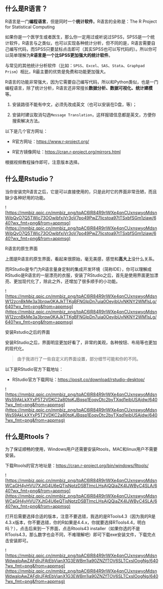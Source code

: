 ## 什么是R语言？

R语言是一门**编程语言**，但是同时一个**统计软件**。R语言的全称是：The R Project for Statistical Computing

如果你是一个医学生或者医生，那么你一定用过或听说过SPSS，SPSS是一个统计软件，R语言与之类似，也可以实现各种统计分析，但不同的是，R语言需要自己编写代码，而SPSS只要鼠标点击即可（其实SPSS也可以写代码的）。所以你可以简单理解为**R语言是一个比SPSS更加强大的统计软件**。

与常见的其他统计分析软件（比如：`SPSS`、`Excel`、`SAS`、`Stata`、`Graphpad Prism`）相比，R最主要的优势是免费和功能更加强大。

R语言的功能非常强大，因为它需要自己编写代码，所以和Python类似，也是一门编程语言，除了统计分析，R语言还非常擅长**数据分析、数据可视化、统计建模**等。

> 

  1. 安装路径不能有中文，必须先改成英文（也可以安装在D盘，等）；

  2. 安装时建议取消勾选`Message Translation`，这样报错信息都是英文，方便你搜索解决方法。

以下是几个官方网址：

- R官方网址：https://www.r-project.org/

- R官方镜像网址：https://cran.r-project.org/mirrors.html

根据视频教程操作即可，注意版本选择。

## 什么是Rstudio？

当你安装完R语言之后，它是可以直接使用的，只是此时它的界面非常丑陋，而且缺少各种好用的功能。

![https://mmbiz.qpic.cn/mmbiz_png/tpAC6lR84R9rIWXe4qnCUxnswyoMdsnWibQvO7Q5TWic73OOwibfxjVr3oV7po49PwZ7licstoa97tTSxbfSGm1ziaw/640?wx_fmt=png&from=appmsg](https://mmbiz.qpic.cn/mmbiz_png/tpAC6lR84R9rIWXe4qnCUxnswyoMdsnWibQvO7Q5TWic73OOwibfxjVr3oV7po49PwZ7licstoa97tTSxbfSGm1ziaw/640?wx_fmt=png&from=appmsg)

R语言的原生界面

上图是R语言的原生界面，看起来很原始，毫无美感，感觉和**高大上**没什么关系。

而RStudio是专门为R语言量身定制的集成开发环境（简称IDE），你可以理解成RStudio是R语言的一层漂亮的衣服，安装了RStudio之后，首先是使用界面更加漂亮、更加现代化了，除此之外，还增加了很多顺手的小功能。

![https://mmbiz.qpic.cn/mmbiz_png/tpAC6lR84R9rIWXe4qnCUxnswyoMdsnW12zcnBkMe3a3brqw0KAJkTTKgBFNGlpDn7uia0OeyibUvNKNY2WM1sLg/640?wx_fmt=png&from=appmsg](https://mmbiz.qpic.cn/mmbiz_png/tpAC6lR84R9rIWXe4qnCUxnswyoMdsnW12zcnBkMe3a3brqw0KAJkTTKgBFNGlpDn7uia0OeyibUvNKNY2WM1sLg/640?wx_fmt=png&from=appmsg)

安装Rstudio之后的界面

安装RStudio之后，界面明显更加好看了，非常的美观，各种按钮、布局等也更加的现代化。

> 由于我进行了一些自定义的界面设置，部分细节可能和你的不同。

以下是RStudio官方下载地址：

- RStudio官方下载网址：https://posit.co/download/rstudio-desktop/

![https://mmbiz.qpic.cn/mmbiz_png/tpAC6lR84R9rIWXe4qnCUxnswyoMdsnWsS9AkLkXYxP5T2VDKC2a80tqKJBqsp1EoqvDtc2byTXqd1eibUSAjdw/640?wx_fmt=png&from=appmsg](https://mmbiz.qpic.cn/mmbiz_png/tpAC6lR84R9rIWXe4qnCUxnswyoMdsnWsS9AkLkXYxP5T2VDKC2a80tqKJBqsp1EoqvDtc2byTXqd1eibUSAjdw/640?wx_fmt=png&from=appmsg)

## 什么是Rtools？

为了保证顺畅的使用，Windows用户还需要安装Rtools，MAC和linux用户不需要安装。

下载Rtools的官方地址是：https://cran.r-project.org/bin/windows/Rtools/

![https://mmbiz.qpic.cn/mmbiz_png/tpAC6lR84R9rIWXe4qnCUxnswyoMdsnWCaGH4yHVU7XJtG4U6eQTjsNptzDSBTlmcLHsAjQQiaZK4IJWByC4SLA/640?wx_fmt=png&from=appmsg](https://mmbiz.qpic.cn/mmbiz_png/tpAC6lR84R9rIWXe4qnCUxnswyoMdsnWCaGH4yHVU7XJtG4U6eQTjsNptzDSBTlmcLHsAjQQiaZK4IJWByC4SLA/640?wx_fmt=png&from=appmsg)

打开后需要选择合适的版本，注意不要选错，我选的是RTools4.3（因为我的R是4.3.x版本，你不要选错，你的R如果是4.4.x，你就要选择RTools4.4，明白吗？），点击后来到一下界面，点击Rtools43 installer（如果你选的不是RTools4.3，那么数字也会不同，不难理解吧）即可下载exe安装文件，下载完点击安装即可。

![https://mmbiz.qpic.cn/mmbiz_png/tpAC6lR84R9rIWXe4qnCUxnswyoMdsnWdwaloAwZAFdIrJFAtEbVianX1G3EWBm1ia90ZNZfTOV6SLTCxsIOogNg/640?wx_fmt=png&from=appmsg](https://mmbiz.qpic.cn/mmbiz_png/tpAC6lR84R9rIWXe4qnCUxnswyoMdsnWdwaloAwZAFdIrJFAtEbVianX1G3EWBm1ia90ZNZfTOV6SLTCxsIOogNg/640?wx_fmt=png&from=appmsg)

